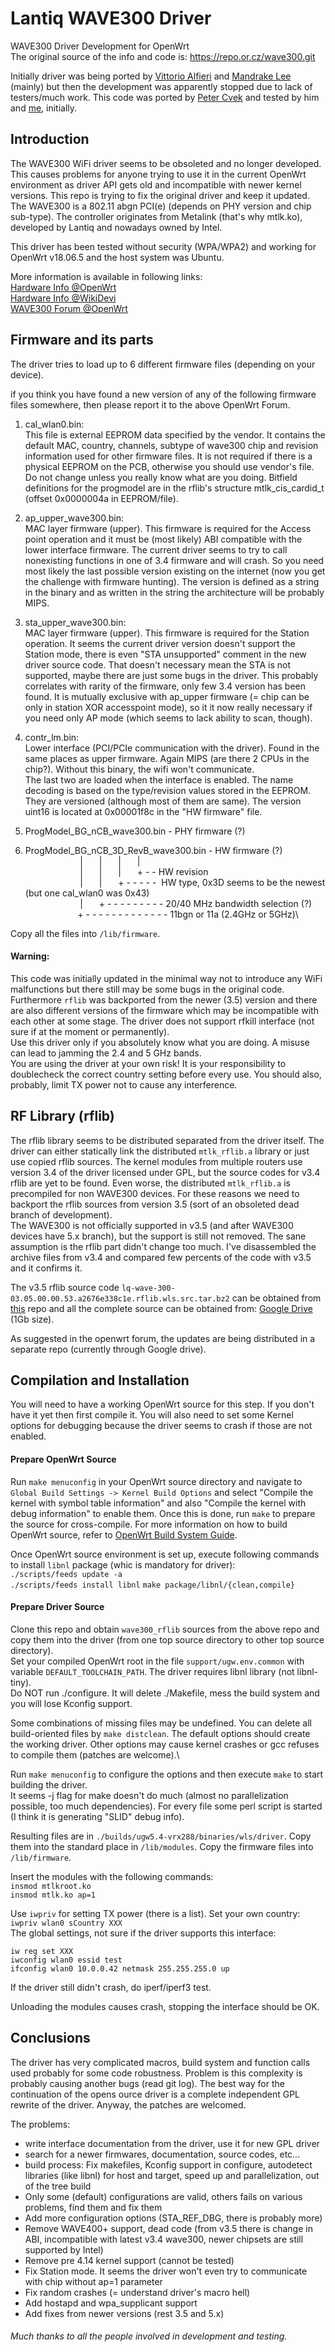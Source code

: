 # Lantiq WAVE300 Driver
WAVE300 Driver Development for OpenWrt\
The original source of the info and code is: https://repo.or.cz/wave300.git

Initially driver was being ported by [Vittorio Alfieri](https://forum.openwrt.org/u/vittorio88) and [Mandrake Lee](https://forum.openwrt.org/u/mandrake-lee) (mainly) but then the development was apparently stopped due to lack of testers/much work. This code was ported by [Peter Cvek](https://forum.openwrt.org/u/pc2005) and tested by him and [me](https://forum.openwrt.org/u/ahmar16), initially.

## Introduction
The WAVE300 WiFi driver seems to be obsoleted and no longer developed. This causes problems for anyone trying to use it in the current OpenWrt environment as driver API gets old and incompatible with newer kernel versions. This repo is trying to fix the original driver and keep it updated.\
The WAVE300 is a 802.11 abgn PCI(e) (depends on PHY version and chip sub-type). The controller originates from Metalink (that's why mtlk.ko), developed by Lantiq and nowadays owned by Intel.

This driver has been tested without security (WPA/WPA2) and working for OpenWrt v18.06.5 and the host system was Ubuntu.

More information is available in following links:\
[Hardware Info @OpenWrt](https://openwrt.org/docs/techref/hardware/soc/soc.lantiq#wave300)\
[Hardware Info @WikiDevi](https://wikidevi.com/wiki/Lantiq#WAVE300)\
[WAVE300 Forum @OpenWrt](https://forum.openwrt.org/t/support-for-wave-300-wi-fi-chip/24690)

## Firmware and its parts
The driver tries to load up to 6 different firmware files (depending on your device).

if you think you have found a new version of any of the following firmware files somewhere, then please report it to the above OpenWrt Forum.

1. cal_wlan0.bin:\
This file is external EEPROM data specified by the vendor. It contains the default MAC, country, channels, subtype of wave300 chip and revision information used for other firmware files. It is not required if there is a physical EEPROM on the PCB, otherwise you should use vendor's file. Do not change unless you really know what are you doing. Bitfield definitions for the progmodel are in the rflib's structure mtlk_cis_cardid_t (offset 0x0000004a in EEPROM/file).

2. ap_upper_wave300.bin:\
MAC layer firmware (upper). This firmware is required for the Access point operation and it must be (most likely) ABI compatible with the lower interface firmware. The current driver seems to try to call nonexisting functions in one of 3.4 firmware and will crash. So you need most likely the last possible version existing on the internet (now you get the challenge with firmware hunting). The version is defined as a string in the binary and as written in the string the architecture will be probably MIPS.

3. sta_upper_wave300.bin:\
MAC layer firmware (upper). This firmware is required for the Station operation. It seems the current driver version doesn't support the Station mode, there is even "STA unsupported" comment in the new driver source code. That doesn't necessary mean the STA is not supported, maybe there are just some bugs in the driver. This probably correlates with rarity of the firmware, only few 3.4 version has been found. It is mutually exclusive with ap_upper firmware (= chip can be only in station XOR accesspoint mode), so it it now really necessary if you need only AP mode (which seems to lack ability to scan, though).

4. contr_lm.bin:\
Lower interface (PCI/PCIe communication with the driver). Found in the same places as upper firmware. Again MIPS (are there 2 CPUs in the chip?). Without this binary, the wifi won't communicate.  
The last two are loaded when the interface is enabled. The name decoding is based on the type/revision values stored in the EEPROM. They are versioned (although most of them are same). The version uint16 is located at 0x00001f8c in the "HW firmware" file.

5. ProgModel_BG_nCB_wave300.bin - PHY firmware (?)
6. ProgModel_BG_nCB_3D_RevB_wave300.bin - HW firmware (?)\
&ensp; &ensp; &ensp; &ensp; &ensp; &ensp; &ensp; &ensp; | &ensp; &ensp; | &ensp; &ensp; | &ensp; &ensp; |\
&ensp; &ensp; &ensp; &ensp; &ensp; &ensp; &ensp; &ensp; | &ensp; &ensp; | &ensp; &ensp; | &ensp; &ensp; + - - HW revision\
&ensp; &ensp; &ensp; &ensp; &ensp; &ensp; &ensp; &ensp; | &ensp; &ensp; | &ensp; &ensp; + - - - - - &nbsp;HW type, 0x3D seems to be the newest (but one cal_wlan0 was 0x43)\
&ensp; &ensp; &ensp; &ensp; &ensp; &ensp; &ensp; &ensp; | &ensp; &ensp; + - - - - - - - - - 20/40 MHz bandwidth selection (?)\
&ensp; &ensp; &ensp; &ensp; &ensp; &ensp; &ensp; &ensp;+ - - - - - - - - - - - - - 11bgn or 11a (2.4GHz or 5GHz)\

Copy all the files into `/lib/firmware`.

#### Warning:
This code was initially updated in the minimal way not to introduce any WiFi malfunctions but there still may be some bugs in the original code. Furthermore `rflib` was backported from the newer (3.5) version and there are also different versions of the firmware which may be incompatible with each other at some stage. The driver does not support rfkill interface (not sure if at the moment or permanently).\
Use this driver only if you absolutely know what you are doing. A misuse can lead to jamming the 2.4 and 5 GHz bands.\
You are using the driver at your own risk! It is your responsibility to doublecheck the correct country setting before every use. You should also, probably, limit TX power not to cause any interference.


## RF Library (rflib)
The rflib library seems to be distributed separated from the driver itself. The driver can either statically link the distributed `mtlk_rflib.a` library or just use copied rflib sources. The kernel modules from multiple routers use version 3.4 of the driver licensed under GPL, but the source codes for v3.4 rflib are yet to be found. Even worse, the distributed `mtlk_rflib.a` is precompiled for non WAVE300 devices. For these reasons we need to backport the rflib sources from version 3.5 (sort of an obsoleted dead branch of development).\
The WAVE300 is not officially supported in v3.5 (and after WAVE300 devices have 5.x branch), but the support is still not removed. The sane assumption is the rflib part didn't change too much. I've disassembled the archive files from v3.4 and compared few percents of the code with v3.5 and it confirms it.

The v3.5 rflib source code `lq-wave-300-03.05.00.00.53.a2676e338c1e.rflib.wls.src.tar.bz2` can be obtained from [this](https://repo.or.cz/wave300_rflib.git) repo and all the complete source can be obtained from: [Google Drive](https://drive.google.com/file/d/1Bozk1Cc8fB-FMgkxegyaSIBxru08bwJv/view) (1Gb size).

As suggested in the openwrt forum, the updates are being distributed in a separate repo (currently through Google drive).

## Compilation and Installation
You will need to have a working OpenWrt source for this step. If you don't have it yet then first compile it. You will also need to set some Kernel options for debugging because the driver seems to crash if those are not enabled.

#### Prepare OpenWrt Source
Run `make menuconfig` in your OpenWrt source directory and navigate to `Global Build Settings -> Kernel Build Options` and
select "Compile the kernel with symbol table information" and also "Compile the kernel with debug information" to enable them. Once this is done, run `make` to prepare the source for cross-compile. For more information on how to build OpenWrt source, refer to [OpenWrt Build System Guide](https://openwrt.org/docs/guide-developer/build-system/start).

Once OpenWrt source environment is set up, execute following commands to install `libnl` package (whic is mandatory for driver):\
`./scripts/feeds update -a`\
`./scripts/feeds install libnl`
`make package/libnl/{clean,compile}`

#### Prepare Driver Source

Clone this repo and obtain `wave300_rflib` sources from the above repo and copy them into the driver (from one top source directory to other top source directory).\
Set your compiled OpenWrt root in the file `support/ugw.env.common` with variable `DEFAULT_TOOLCHAIN_PATH`. The driver requires libnl library (not libnl-tiny).\
Do NOT run ./configure. It will delete ./Makefile, mess the build system and you will lose Kconfig support.

Some combinations of missing files may be undefined. You can delete all build-oriented files by `make distclean`.
The default options should create the working driver. Other options may cause kernel crashes or gcc refuses to compile them (patches are welcome).\

Run `make menuconfig` to configure the options and then execute `make` to start building the driver.\
It seems -j flag for make doesn't do much (almost no parallelization possible, too much dependencies). For every file some perl script is started (I think it is generating "SLID" debug info).

Resulting files are in `./builds/ugw5.4-vrx288/binaries/wls/driver`. Copy them into the standard place in `/lib/modules`. Copy the firmware files into `/lib/firmware`.

Insert the modules with the following commands:\
`insmod mtlkroot.ko`\
`insmod mtlk.ko ap=1`

Use `iwpriv` for setting TX power (there is a list).
Set your own country: `iwpriv wlan0 sCountry XXX`\
The global settings, not sure if the driver supports this interface:

`iw reg set XXX`\
`iwconfig wlan0 essid test`\
`ifconfig wlan0 10.0.0.42 netmask 255.255.255.0 up`

If the driver still didn't crash, do iperf/iperf3 test.

Unloading the modules causes crash, stopping the interface should be OK.

## Conclusions

The driver has very complicated macros, build system and function calls used probably for some code robustness. Problem is this complexity is probably causing another bugs (read git log). The best way for the continuation of the opens ource driver is a complete independent GPL rewrite of the driver. Anyway, the patches are welcomed.

The problems:
* write interface documentation from the driver, use it for new GPL driver
* search for a newer firmwares, documentation, source codes, etc...
* build process: Fix makefiles, Kconfig support in configure, autodetect libraries (like libnl) for host and target, speed up and parallelization, out of the tree build
* Only some (default) configurations are valid, others fails on various problems, find them and fix them
* Add more configuration options (STA_REF_DBG, there is probably more)
* Remove WAVE400+ support, dead code (from v3.5 there is change in ABI, incompatible with latest v3.4 wave300, newer chipsets are still supported by Intel)
* Remove pre 4.14 kernel support (cannot be tested)
* Fix Station mode. It seems the driver won't even try to communicate with chip without ap=1 parameter
* Fix random crashes (= understand driver's macro hell)
* Add hostapd and wpa_supplicant support
* Add fixes from newer versions (rest 3.5 and 5.x)

###### Much thanks to all the people involved in development and testing.
